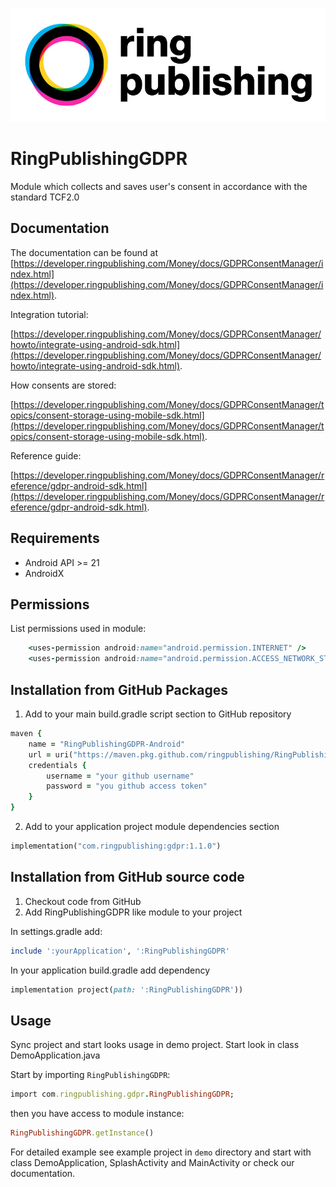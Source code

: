![RingPublishing](https://github.com/ringpublishing/RingPublishingGDPR-Android/raw/master/ringpublishing_logo.jpg)

# RingPublishingGDPR

Module which collects and saves user's consent in accordance with the standard TCF2.0

## Documentation

The documentation can be found at
[https://developer.ringpublishing.com/Money/docs/GDPRConsentManager/index.html](https://developer.ringpublishing.com/Money/docs/GDPRConsentManager/index.html).

Integration tutorial:

[https://developer.ringpublishing.com/Money/docs/GDPRConsentManager/howto/integrate-using-android-sdk.html](https://developer.ringpublishing.com/Money/docs/GDPRConsentManager/howto/integrate-using-android-sdk.html).

How consents are stored:

[https://developer.ringpublishing.com/Money/docs/GDPRConsentManager/topics/consent-storage-using-mobile-sdk.html](https://developer.ringpublishing.com/Money/docs/GDPRConsentManager/topics/consent-storage-using-mobile-sdk.html).

Reference guide:

[https://developer.ringpublishing.com/Money/docs/GDPRConsentManager/reference/gdpr-android-sdk.html](https://developer.ringpublishing.com/Money/docs/GDPRConsentManager/reference/gdpr-android-sdk.html).

## Requirements

- Android API >= 21
- AndroidX

## Permissions

List permissions used in module:
```ruby
    <uses-permission android:name="android.permission.INTERNET" />
    <uses-permission android:name="android.permission.ACCESS_NETWORK_STATE" />
```

## Installation from GitHub Packages

1. Add to your main build.gradle script section to GitHub repository
```ruby
maven {
    name = "RingPublishingGDPR-Android"
    url = uri("https://maven.pkg.github.com/ringpublishing/RingPublishingGDPR-Android")
    credentials {
        username = "your github username"
        password = "you github access token"
    }
}
```

2. Add to your application project module dependencies section
```ruby
implementation("com.ringpublishing:gdpr:1.1.0")
```

## Installation from GitHub source code
1. Checkout code from GitHub
2. Add RingPublishingGDPR like module to your project

In settings.gradle add:
```ruby
include ':yourApplication', ':RingPublishingGDPR'
```
In your application build.gradle add dependency
```ruby
implementation project(path: ':RingPublishingGDPR'))
```

## Usage

Sync project and start looks usage in demo project. Start look in class DemoApplication.java

Start by importing `RingPublishingGDPR`:

```ruby
import com.ringpublishing.gdpr.RingPublishingGDPR;
```

then you have access to module instance:

```ruby
RingPublishingGDPR.getInstance()
```

For detailed example see example project in `demo` directory and start with class DemoApplication, SplashActivity and MainActivity or check our documentation.
